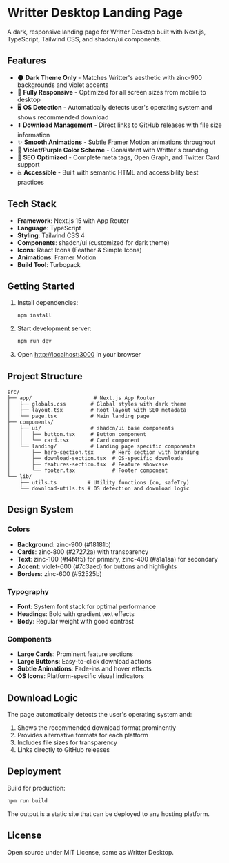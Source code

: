 # Writter Desktop Landing Page

A dark, responsive landing page for Writter Desktop built with Next.js, TypeScript, Tailwind CSS, and shadcn/ui components.

## Features

- 🌑 **Dark Theme Only** - Matches Writter's aesthetic with zinc-900 backgrounds and violet accents
- 📱 **Fully Responsive** - Optimized for all screen sizes from mobile to desktop
- 🖥️ **OS Detection** - Automatically detects user's operating system and shows recommended download
- ⬇️ **Download Management** - Direct links to GitHub releases with file size information
- ✨ **Smooth Animations** - Subtle Framer Motion animations throughout
- 🎨 **Violet/Purple Color Scheme** - Consistent with Writter's branding
- 🚀 **SEO Optimized** - Complete meta tags, Open Graph, and Twitter Card support
- ♿ **Accessible** - Built with semantic HTML and accessibility best practices

## Tech Stack

- **Framework**: Next.js 15 with App Router
- **Language**: TypeScript
- **Styling**: Tailwind CSS 4
- **Components**: shadcn/ui (customized for dark theme)
- **Icons**: React Icons (Feather & Simple Icons)
- **Animations**: Framer Motion
- **Build Tool**: Turbopack

## Getting Started

1. Install dependencies:
   ```bash
   npm install
   ```

2. Start development server:
   ```bash
   npm run dev
   ```

3. Open [http://localhost:3000](http://localhost:3000) in your browser

## Project Structure

```
src/
├── app/                    # Next.js App Router
│   ├── globals.css        # Global styles with dark theme
│   ├── layout.tsx         # Root layout with SEO metadata
│   └── page.tsx           # Main landing page
├── components/
│   ├── ui/                # shadcn/ui base components
│   │   ├── button.tsx     # Button component
│   │   └── card.tsx       # Card component
│   └── landing/           # Landing page specific components
│       ├── hero-section.tsx      # Hero section with branding
│       ├── download-section.tsx  # OS-specific downloads
│       ├── features-section.tsx  # Feature showcase
│       └── footer.tsx            # Footer component
└── lib/
    ├── utils.ts          # Utility functions (cn, safeTry)
    └── download-utils.ts # OS detection and download logic
```

## Design System

### Colors
- **Background**: zinc-900 (#18181b)
- **Cards**: zinc-800 (#27272a) with transparency
- **Text**: zinc-100 (#f4f4f5) for primary, zinc-400 (#a1a1aa) for secondary
- **Accent**: violet-600 (#7c3aed) for buttons and highlights
- **Borders**: zinc-600 (#52525b)

### Typography
- **Font**: System font stack for optimal performance
- **Headings**: Bold with gradient text effects
- **Body**: Regular weight with good contrast

### Components
- **Large Cards**: Prominent feature sections
- **Large Buttons**: Easy-to-click download actions
- **Subtle Animations**: Fade-ins and hover effects
- **OS Icons**: Platform-specific visual indicators

## Download Logic

The page automatically detects the user's operating system and:
1. Shows the recommended download format prominently
2. Provides alternative formats for each platform
3. Includes file sizes for transparency
4. Links directly to GitHub releases

## Deployment

Build for production:
```bash
npm run build
```

The output is a static site that can be deployed to any hosting platform.

## License

Open source under MIT License, same as Writter Desktop.
